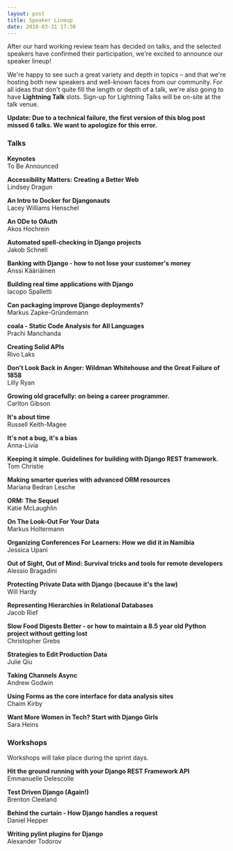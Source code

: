 ```yaml
---
layout: post
title: Speaker Lineup
date: 2018-03-31 17:30
---
```


After our hard working review team has decided on talks, and the selected speakers have confirmed their participation,
we're excited to announce our speaker lineup!

<!-- more -->

We're happy to see such a great variety and depth in topics – and that we're hosting both new speakers and well-known
faces from our community. For all ideas that don't quite fill the length or depth of a talk, we're also going to have
**Lightning Talk** slots. Sign-up for Lightning Talks will be on-site at the talk venue.

**Update: Due to a technical failure, the first version of this blog post missed 6 talks. We want to apologize for this
error.**

### Talks

**Keynotes**<br>
To Be Announced

**Accessibility Matters: Creating a Better Web**<br>
Lindsey Dragun


**An Intro to Docker for Djangonauts**<br>
Lacey Williams Henschel


**An ODe to OAuth**<br>
Akos Hochrein


**Automated spell-checking in Django projects**<br>
Jakob Schnell


**Banking with Django - how to not lose your customer's money**<br>
Anssi Kääriäinen


**Building real time applications with Django**<br>
Iacopo Spalletti


**Can packaging improve Django deployments?**<br>
Markus Zapke-Gründemann


**coala - Static Code Analysis for All Languages**<br>
Prachi Manchanda


**Creating Solid APIs**<br>
Rivo Laks


**Don't Look Back in Anger: Wildman Whitehouse and the Great Failure of 1858**<br>
Lilly Ryan


**Growing old gracefully: on being a career programmer.**<br>
Carlton Gibson


**It's about time**<br>
Russell Keith-Magee


**It's not a bug, it's a bias**<br>
Anna-Livia


**Keeping it simple. Guidelines for building with Django REST framework.**<br>
Tom Christie


**Making smarter queries with advanced ORM resources**<br>
Mariana Bedran Lesche


**ORM: The Sequel**<br>
Katie McLaughlin


**On The Look-Out For Your Data**<br>
Markus Holtermann


**Organizing Conferences For Learners: How we did it in Namibia**<br>
Jessica Upani


**Out of Sight, Out of Mind: Survival tricks and tools for remote developers**<br>
Alessio Bragadini


**Protecting Private Data with Django (because it's the law)**<br>
Will Hardy


**Representing Hierarchies in Relational Databases**<br>
Jacob Rief


**Slow Food Digests Better - or how to maintain a 8.5 year old Python project without getting lost**<br>
Christopher Grebs


**Strategies to Edit Production Data**<br>
Julie Qiu


**Taking Channels Async**<br>
Andrew Godwin


**Using Forms as the core interface for data analysis sites**<br>
Chaim Kirby


**Want More Women in Tech? Start with Django Girls**<br>
Sara Heins

### Workshops

Workshops will take place during the sprint days.

**Hit the ground running with your Django REST Framework API**<br>
Emmanuelle Delescolle

**Test Driven Django (Again!)**<br>
Brenton Cleeland

**Behind the curtain - How Django handles a request**<br>
Daniel Hepper

**Writing pylint plugins for Django**<br>
Alexander Todorov

